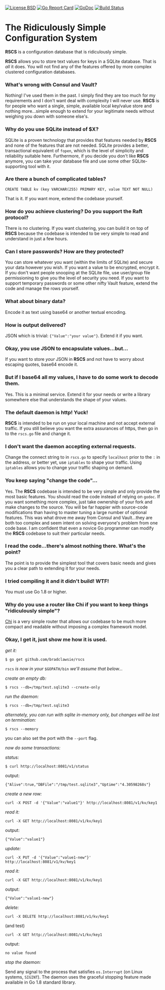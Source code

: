 [![License BSD](https://img.shields.io/badge/License-BSD-blue.svg)](http://opensource.org/licenses/BSD-3-Clause)
[![Go Report Card](https://goreportcard.com/badge/github.com/nats-io/go-nats)](https://goreportcard.com/badge/github.com/bradclawsie/rscs)
[![GoDoc](https://godoc.org/github.com/bradclawsie/rscs?status.svg)](http://godoc.org/github.com/bradclawsie/rscs)
[![Build Status](https://travis-ci.org/bradclawsie/rscs.png)](https://travis-ci.org/bradclawsie/rscs)

# The Ridiculously Simple Configuration System

**RSCS** is a configuration database that is ridiculously simple. 

**RSCS** allows you to store text values for keys in a SQLite
database. That is *all* it does. You will not find any of the features
offered by more complex clustered configuration databases. 

### What's wrong with Consul and Vault?

Nothing! I've used them in the past. I simply find they are too much
for my requirements and I don't want deal with complexity I will
never use. **RSCS** is for people who want a single, simple, available
local key/value store and nothing more...simple enough to extend for
your legitimate needs without weighing you down with someone else's.

### Why do you use SQLite instead of $X?

SQLite is a proven technology that provides that features needed by
**RSCS** and none of the features that are not needed. SQLite provides
a better, transactional equivalent of `fopen`, which is the level of
simplicity and reliability suitable here. Furthermore, if you decide
you don't like **RSCS** anymore, you can take your database file and
use some other SQLite-supporting tool with it.

### Are there a bunch of complicated tables?

```
CREATE TABLE kv (key VARCHAR(255) PRIMARY KEY, value TEXT NOT NULL)
```

That is it. If you want more, extend the codebase yourself.

### How do you achieve clustering? Do you support the Raft protocol?

There is no clustering. If you want clustering, you can build it
on top of **RSCS** because the codebase is intended to be very simple
to read and understand in just a few hours.

### Can I store passwords? How are they protected?

You can store whatever you want (within the limits of SQLite)
and secure your data however you wish. If you want a value to be
encrypted, encrypt it. If you don't want people snooping at the SQLite
file, use user/group file permissioning to give you the level of
security you need. If you want to support temporary passwords or some
other nifty Vault feature, extend the code and manage the rows yourself.

### What about binary data?

Encode it as text using base64 or another textual encoding.

### How is output delivered?

JSON which is trivial: `{"Value":"your value"}`. Extend it if you want.

### Okay, you use JSON to encapsulate values...but...

If you want to store *your* JSON in **RSCS** and not have to worry about
escaping quotes, base64 encode it.

### But if I base64 all my values, I have to do some work to decode them.

Yes. This is a minimal service. Extend it for your needs or write a
library somewhere else that understands the shape of your values.

### The default daemon is http! Yuck!

**RSCS** is intended to be run on your local machine and not accept
external traffic. If you still believe you want the extra assurances
of https, then go in to the `rscs.go` file and change it.

### I don't want the daemon accepting external requests.

Change the connect string to in `rscs.go` to specify `localhost` prior
to the `:` in the address, or better yet, use `iptables` to shape your
traffic. Using `iptables` allows you to change your traffic shaping on
demand. 

### You keep saying "change the code"...

Yes. The **RSCS** codebase is intended to be very simple and only
provide the most basic features. You should read the code instead of
relying on `godoc`. If you want something more complex, just take
ownership of your fork and make changes to the source. You will be far
happier with source-code modifications than having to master tuning a large
number of optional features. This was what drove me away from Consul
and Vault...they are both too complex and seem intent on solving
everyone's problem from one code base. I am confident that even a
novice Go programmer can modify the **RSCS** codebase to suit their
particular needs.

### I read the code...there's almost nothing there. What's the point?

The point is to provide the simplest tool that covers basic needs and
gives you a clear path to extending it for your needs.

### I tried compiling it and it didn't build! WTF!

You must use Go 1.8 or higher.

### Why do you use a router like Chi if you want to keep things "ridiculously simple"?

[Chi](https://github.com/pressly/chi) is a very simple router that
allows our codebase to be much more compact and readable without
imposing a complex framework model.

### Okay, I get it, just show me how it is used.

*get it:*

`$ go get github.com/bradclawsie/rscs`

`rscs` *is now in your* `$GOPATH/bin` *we'll assume that below...*

*create an empty db:*

`$ rscs --db=/tmp/test.sqlite3 --create-only`

*run the daemon:*

`$ rscs --db=/tmp/test.sqlite3`

*alternately, you can run with sqlite in-memory only, but changes will
be lost on termination:*

`$ rscs --memory`

you can also set the port with the `--port` flag.

*now do some transactions:*

*status:*

`$ curl http://localhost:8081/v1/status`

output:

`{"Alive":true,"DBFile":"/tmp/test.sqlite3","Uptime":"4.30598268s"}`

*create a new row:*

`curl -X POST -d '{"Value":"value1"}' http://localhost:8081/v1/kv/key1`

*read it:*

`curl -X GET http://localhost:8081/v1/kv/key1`

output:

`{"Value":"value1"}`

*update:*

`curl -X PUT -d '{"Value":"value1-new"}' http://localhost:8081/v1/kv/key1`

*read it:*

`curl -X GET http://localhost:8081/v1/kv/key1`

output:

`{"Value":"value1-new"}`

*delete:*

`curl -X DELETE http://localhost:8081/v1/kv/key1`

(and test)

`curl -X GET http://localhost:8081/v1/kv/key1`

output:

`no value found`

*stop the daemon:*

Send any signal to the process that satisfies `os.Interrupt` (on Linux
systems, `SIGINT`). The daemon uses the graceful stopping feature made
available in Go 1.8 standard library.


